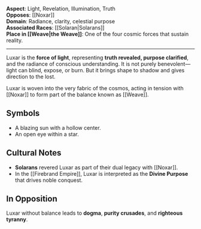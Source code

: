 **Aspect**: Light, Revelation, Illumination, Truth  
**Opposes**: [[Noxar]]  
**Domain**: Radiance, clarity, celestial purpose  
**Associated Races**: [[Solaran|Solarans]]  
**Place in [[Weave|the Weave]]**: One of the four cosmic forces that sustain reality.

---

Luxar is the **force of light**, representing **truth revealed, purpose clarified**, and the radiance of conscious understanding. It is not purely benevolent—light can blind, expose, or burn. But it brings shape to shadow and gives direction to the lost.

Luxar is woven into the very fabric of the cosmos, acting in tension with [[Noxar]] to form part of the balance known as [[Weave]].

## Symbols
- A blazing sun with a hollow center.
- An open eye within a star.

## Cultural Notes
- **Solarans** revered Luxar as part of their dual legacy with [[Noxar]].
- In the [[Firebrand Empire]], Luxar is interpreted as the **Divine Purpose** that drives noble conquest.

## In Opposition
Luxar without balance leads to **dogma**, **purity crusades**, and **righteous tyranny**.
